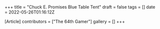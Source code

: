 +++
title = "Chuck E. Promises Blue Table Tent"
draft = false
tags = []
date = 2022-05-26T01:16:12Z

[Article]
contributors = ["The 64th Gamer"]
gallery = []
+++
